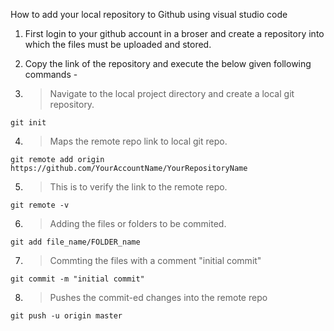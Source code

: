 How to add your local repository to Github using visual studio code

1)  First login to your github account in a broser and create a repository 
    into which the files must be uploaded and stored.
2)  Copy the link of the repository and execute the below given following commands -

3) > Navigate to the local project directory and create a local git repository.

```git init```

4) > Maps the remote repo link to local git repo.

```git remote add origin https://github.com/YourAccountName/YourRepositoryName```

5) > This is to verify the link to the remote repo.

```git remote -v```

6) > Adding the files or folders to be commited.

```git add file_name/FOLDER_name```

7) > Commting the files with a comment "initial commit"

```git commit -m "initial commit" ```

8) > Pushes the commit-ed changes into the remote repo

```git push -u origin master```
